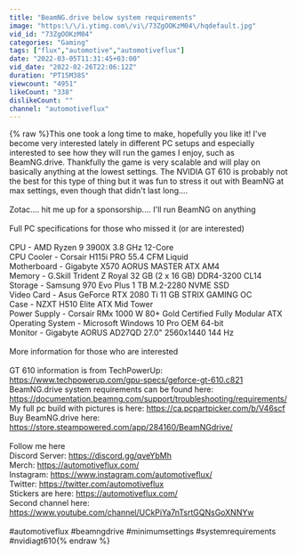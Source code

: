 ```yaml
---
title: "BeamNG.drive below system requirements"
image: "https:\/\/i.ytimg.com\/vi\/73ZgOOKzM04\/hqdefault.jpg"
vid_id: "73ZgOOKzM04"
categories: "Gaming"
tags: ["flux","automotive","automotiveflux"]
date: "2022-03-05T11:31:45+03:00"
vid_date: "2022-02-26T22:06:12Z"
duration: "PT15M38S"
viewcount: "4951"
likeCount: "338"
dislikeCount: ""
channel: "automotiveflux"
---
```

{% raw %}This one took a long time to make, hopefully you like it! I've become very interested lately in different PC setups and especially interested to see how they will run the games I enjoy, such as BeamNG.drive. Thankfully the game is very scalable and will play on basically anything at the lowest settings. The NVIDIA GT 610 is probably not the best for this type of thing but it was fun to stress it out with BeamNG at max settings, even though that didn't last long.... <br /><br />Zotac.... hit me up for a sponsorship.... I'll run BeamNG on anything<br /><br />Full PC specifications for those who missed it (or are interested)<br /><br />CPU - AMD Ryzen 9 3900X 3.8 GHz 12-Core<br />CPU Cooler - Corsair H115i PRO 55.4 CFM Liquid<br />Motherboard - Gigabyte X570 AORUS MASTER ATX AM4<br />Memory - G.Skill Trident Z Royal 32 GB (2 x 16 GB) DDR4-3200 CL14<br />Storage - Samsung 970 Evo Plus 1 TB M.2-2280 NVME SSD<br />Video Card - Asus GeForce RTX 2080 Ti 11 GB STRIX GAMING OC<br />Case - NZXT H510 Elite ATX Mid Tower<br />Power Supply - Corsair RMx 1000 W 80+ Gold Certified Fully Modular ATX<br />Operating System - Microsoft Windows 10 Pro OEM 64-bit<br />Monitor - Gigabyte AORUS AD27QD 27.0&quot; 2560x1440 144 Hz<br /><br />More information for those who are interested<br /><br />GT 610 information is from TechPowerUp:  <a rel="nofollow" target="blank" href="https://www.techpowerup.com/gpu-specs/geforce-gt-610.c821">https://www.techpowerup.com/gpu-specs/geforce-gt-610.c821</a><br />BeamNG.drive system requirements can be found here: <a rel="nofollow" target="blank" href="https://documentation.beamng.com/support/troubleshooting/requirements/">https://documentation.beamng.com/support/troubleshooting/requirements/</a><br />My full pc build with pictures is here: <a rel="nofollow" target="blank" href="https://ca.pcpartpicker.com/b/V46scf">https://ca.pcpartpicker.com/b/V46scf</a><br />Buy BeamNG.drive here: <a rel="nofollow" target="blank" href="https://store.steampowered.com/app/284160/BeamNGdrive/">https://store.steampowered.com/app/284160/BeamNGdrive/</a><br /><br />Follow me here<br />Discord Server: <a rel="nofollow" target="blank" href="https://discord.gg/qveYbMh">https://discord.gg/qveYbMh</a><br />Merch: <a rel="nofollow" target="blank" href="https://automotiveflux.com/">https://automotiveflux.com/</a><br />Instagram: <a rel="nofollow" target="blank" href="https://www.instagram.com/automotiveflux/">https://www.instagram.com/automotiveflux/</a><br />Twitter: <a rel="nofollow" target="blank" href="https://twitter.com/automotiveflux">https://twitter.com/automotiveflux</a><br />Stickers are here: <a rel="nofollow" target="blank" href="https://automotiveflux.com/">https://automotiveflux.com/</a><br />Second channel here: <a rel="nofollow" target="blank" href="https://www.youtube.com/channel/UCkPiYa7nTsrtGQNsGoXNNYw">https://www.youtube.com/channel/UCkPiYa7nTsrtGQNsGoXNNYw</a><br /><br />#automotiveflux #beamngdrive #minimumsettings #systemrequirements #nvidiagt610{% endraw %}
